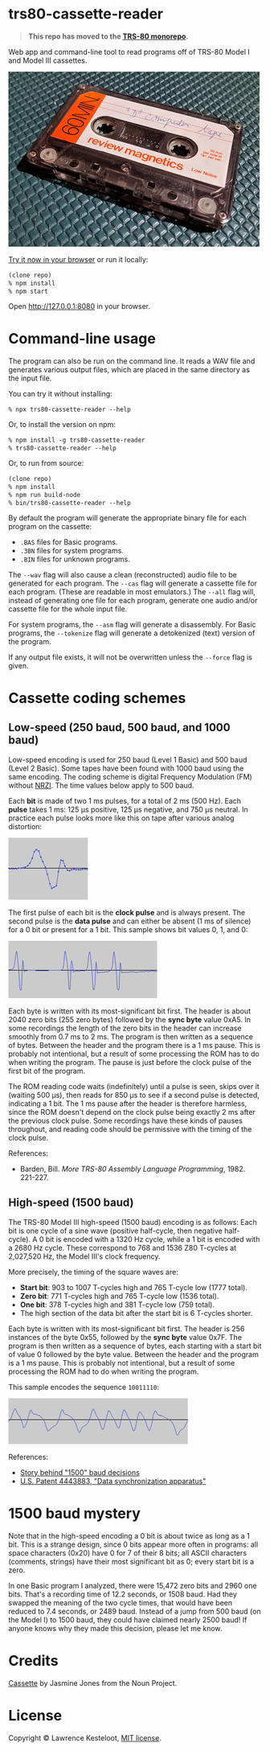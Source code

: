 # trs80-cassette-reader

> **This repo has moved to the [TRS-80 monorepo](https://github.com/lkesteloot/trs80).**

Web app and command-line tool to read programs off of TRS-80 Model I and Model
III cassettes.

![Tape](images/tape.jpg)

[Try it now in your browser](https://www.my-trs-80.com/cassette/)
or run it locally:

    (clone repo)
    % npm install
    % npm start

Open http://127.0.0.1:8080 in your browser.

# Command-line usage

The program can also be run on the command line. It reads a WAV file
and generates various output files, which are placed in the same directory
as the input file.

You can try it without installing:

    % npx trs80-cassette-reader --help

Or, to install the version on npm:

    % npm install -g trs80-cassette-reader
    % trs80-cassette-reader --help

Or, to run from source:

    (clone repo)
    % npm install
    % npm run build-node
    % bin/trs80-cassette-reader --help

By default the program will generate the appropriate binary file for
each program on the cassette:

* `.BAS` files for Basic programs.
* `.3BN` files for system programs.
* `.BIN` files for unknown programs.

The `--wav` flag will also cause a clean (reconstructed) audio file
to be generated for each program. The `--cas` flag will generate a cassette
file for each program. (These are readable in most emulators.) The
`--all` flag will, instead of generating one file for each program,
generate one audio and/or cassette file for the whole input file.

For system programs, the `--asm` flag will generate a disassembly.
For Basic programs, the `--tokenize` flag will generate a detokenized
(text) version of the program.

If any output file exists, it will not be overwritten unless the
`--force` flag is given.

# Cassette coding schemes

## Low-speed (250 baud, 500 baud, and 1000 baud)

Low-speed encoding is used for 250 baud (Level 1 Basic) and
500 baud (Level 2 Basic). Some tapes have been found with 1000 baud
using the same encoding. The coding scheme is digital Frequency Modulation (FM)
without [NRZI](https://en.wikipedia.org/wiki/Non-return-to-zero#Non-return-to-zero_inverted).
The time values below apply to 500 baud.

Each **bit** is made of two 1 ms pulses, for a total of 2 ms (500 Hz).
Each **pulse** takes 1 ms: 125 µs positive, 125 µs negative, and 750 µs neutral.
In practice each pulse looks more like this on tape after various analog distortion:

![Low speed pulse](images/low-speed-pulse.png)

The first pulse of each bit is the **clock pulse** and is always present. The second
pulse is the **data pulse** and can either be absent (1 ms of silence) for a 0 bit or
present for a 1 bit. This sample shows bit values 0, 1, and 0:

![Low speed example](images/low-speed-example.png)

Each byte is written with its most-significant bit first.
The header is about 2040 zero bits (255 zero bytes) followed by the **sync byte** value 0xA5.
In some recordings the length of the zero bits in the header can increase
smoothly from 0.7 ms to 2 ms.
The program is then written as a sequence of bytes.
Between the header and the program there is a 1 ms pause. This is probably not intentional,
but a result of some processing the ROM has to do when writing the program. The pause
is just before the clock pulse of the first bit of the program.

The ROM reading code waits (indefinitely) until a pulse is seen, skips over
it (waiting 500 µs), then reads for 850 µs to see if a second pulse is
detected, indicating a 1 bit. The 1 ms pause after the header is therefore
harmless, since the ROM doesn't depend on the clock pulse being exactly 2 ms
after the previous clock pulse. Some recordings have these kinds of pauses
throughout, and reading code should be permissive with the timing of the
clock pulse.

References:

* Barden, Bill. *More TRS-80 Assembly Language Programming*, 1982. 221-227.

## High-speed (1500 baud)

The TRS-80 Model III high-speed (1500 baud) encoding is as follows:
Each bit is one cycle of a sine wave (positive half-cycle, then negative
half-cycle). A 0 bit is encoded with a 1320 Hz cycle, while a 1 bit is encoded
with a 2680 Hz cycle. These correspond to 768 and 1536 Z80 T-cycles at
2,027,520 Hz, the Model III's clock frequency.

More precisely, the timing of the square waves are:

* **Start bit**: 903 to 1007 T-cycles high and 765 T-cycle low (1777 total).
* **Zero bit**: 771 T-cycles high and 765 T-cycle low (1536 total).
* **One bit**: 378 T-cycles high and 381 T-cycle low (759 total).
* The high section of the data bit after the start bit is 6 T-cycles shorter.

Each byte is written with its most-significant bit first.
The header is 256 instances of the byte 0x55, followed by the **sync byte** value 0x7F.
The program is then written as a sequence of bytes, each starting with a
start bit of value 0 followed by the byte value.
Between the header and the program is a 1 ms pause. This is probably not intentional,
but a result of some processing the ROM had to do when writing the program.

This sample encodes the sequence `10011110`:

![High speed example](images/high-speed-example.png)

References:

* [Story behind "1500" baud decisions](http://www.vcfed.org/forum/archive/index.php/t-56618.html)
* [U.S. Patent 4443883, "Data synchronization apparatus"](https://patents.google.com/patent/US4443883)

# 1500 baud mystery

Note that in the high-speed encoding a 0 bit is about twice as long as a 1 bit.
This is a strange design, since 0 bits appear more often in programs: all
space characters (0x20) have 0 for 7 of their 8 bits; all ASCII characters
(comments, strings) have their most significant bit as 0; every start bit is a
zero.

In one Basic program I analyzed, there were 15,472 zero bits and 2960 one bits. That's
a recording time of 12.2 seconds, or 1508 baud. Had they swapped the meaning of
the two cycle times, that would have been reduced to 7.4 seconds, or 2489 baud.
Instead of a jump from 500 baud (on the Model I) to 1500 baud, they could have
claimed nearly 2500 baud! If anyone knows why they made this decision, please
let me know.

# Credits

[Cassette](https://thenounproject.com/term/cassette/13639/) by Jasmine Jones from the Noun Project.

# License

Copyright &copy; Lawrence Kesteloot, [MIT license](LICENSE).

